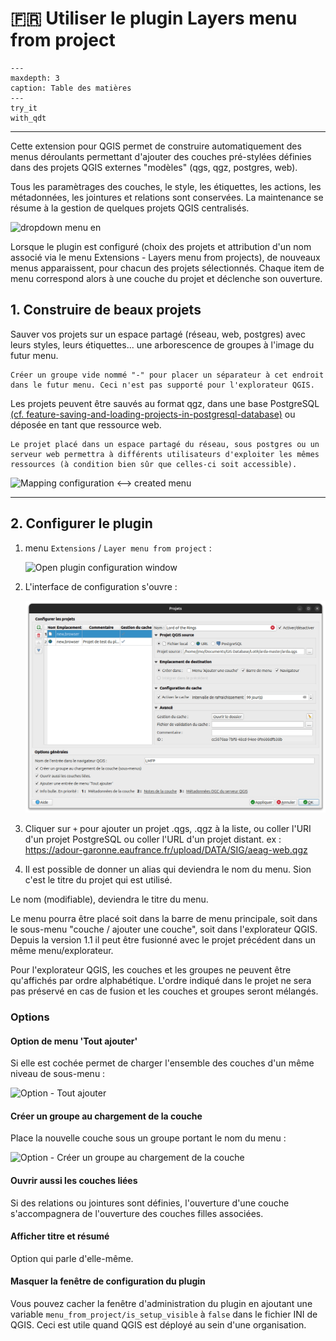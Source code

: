 # 🇫🇷 Utiliser le plugin Layers menu from project

```{toctree}
---
maxdepth: 3
caption: Table des matières
---
try_it
with_qdt
```

----

Cette extension pour QGIS permet de construire automatiquement des menus déroulants permettant d'ajouter des couches pré-stylées définies dans des projets QGIS externes "modèles" (qgs, qgz, postgres, web).

Tous les paramètrages des couches, le style, les étiquettes, les actions, les métadonnées, les jointures et relations sont conservées. La maintenance se résume à la gestion de quelques projets QGIS centralisés.

![dropdown menu en](../../static/drop_down_menu_fr.png)

Lorsque le plugin est configuré (choix des projets et attribution d'un nom associé via le menu Extensions - Layers menu from projects), de nouveaux menus apparaissent, pour chacun des projets sélectionnés. Chaque item de menu correspond alors à une couche du projet et déclenche son ouverture.

## 1. Construire de beaux projets

Sauver vos projets sur un espace partagé (réseau, web, postgres) avec leurs styles, leurs étiquettes... une arborescence de groupes à l'image du futur menu.

```{tip}
Créer un groupe vide nommé "-" pour placer un séparateur à cet endroit dans le futur menu. Ceci n'est pas supporté pour l'explorateur QGIS.
```

Les projets peuvent être sauvés au format qgz, dans une base PostgreSQL [(cf. feature-saving-and-loading-projects-in-postgresql-database)](https://qgis.org/en/site/forusers/visualchangelog32/index.html#feature-saving-and-loading-projects-in-postgresql-database) ou déposée en tant que ressource web.

```{note}
Le projet placé dans un espace partagé du réseau, sous postgres ou un serveur web permettra à différents utilisateurs d'exploiter les mêmes ressources (à condition bien sûr que celles-ci soit accessible).
```

![Mapping configuration <--> created menu](../../static/mapping.png)

----

## 2. Configurer le plugin

1. menu `Extensions` / `Layer menu from project` :

    ![Open plugin configuration window](../../static/config_window_access_fr.png)

1. L'interface de configuration s'ouvre :

    ![configuration window](../../static/config_window_fr.png)

1. Cliquer sur `+` pour ajouter un projet .qgs, .qgz à la liste, ou coller l'URI d'un projet PostgreSQL ou coller l'URL d'un projet distant. ex : <https://adour-garonne.eaufrance.fr/upload/DATA/SIG/aeag-web.qgz>
1. Il est possible de donner un alias qui deviendra le nom du menu. Sion c'est le titre du projet qui est utilisé.

Le nom (modifiable), deviendra le titre du menu.

Le menu pourra être placé soit dans la barre de menu principale, soit dans le sous-menu "couche / ajouter une couche", soit dans l'explorateur QGIS. Depuis la version 1.1 il peut être fusionné avec le projet précédent dans un même menu/explorateur.

Pour l'explorateur QGIS, les couches et les groupes ne peuvent être qu'affichés par ordre alphabétique. L'ordre indiqué dans le projet ne sera pas préservé en cas de fusion et les couches et groupes seront mélangés.

### Options

#### Option de menu 'Tout ajouter'

Si elle est cochée permet de charger l'ensemble des couches d'un même niveau de sous-menu :

![Option - Tout ajouter](../../static/add_all_option_fr.png)

#### Créer un groupe au chargement de la couche

Place la nouvelle couche sous un groupe portant le nom du menu :

![Option - Créer un groupe au chargement de la couche](../../static/add_group_option_fr.png)

#### Ouvrir aussi les couches liées

Si des relations ou jointures sont définies, l'ouverture d'une couche s'accompagnera de l'ouverture des couches filles associées.

#### Afficher titre et résumé

Option qui parle d'elle-même.

#### Masquer la fenêtre de configuration du plugin

Vous pouvez cacher la fenêtre d'administration du plugin en ajoutant une variable `menu_from_project/is_setup_visible` à `false` dans le fichier INI de QGIS. Ceci est utile quand QGIS est déployé au sein d'une organisation.
